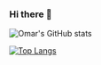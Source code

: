 ### Hi there 👋

<!--
**ris-tlp/ris-tlp** is a ✨ _special_ ✨ repository because its `README.md` (this file) appears on your GitHub profile.

Here are some ideas to get you started:

- 🔭 I’m currently working on ...
- 🌱 I’m currently learning ...
- 👯 I’m looking to collaborate on ...
- 🤔 I’m looking for help with ...
- 💬 Ask me about ...
- 📫 How to reach me: ...
- 😄 Pronouns: ...
- ⚡ Fun fact: ...
-->


![Omar's GitHub stats](https://github-readme-stats.vercel.app/api?username=ris-tlp&show_icons=true&theme=radical)

[![Top Langs](https://github-readme-stats.vercel.app/api/top-langs/?username=ris-tlp)](https://github.com/anuraghazra/github-readme-stats)
